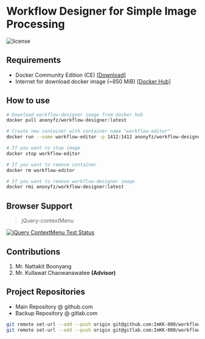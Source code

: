 # Workflow Designer for Simple Image Processing

![license](https://img.shields.io/github/license/mashape/apistatus.svg?style=flat-square)

## Requirements

- Docker Community Edition (CE) [[Download]](https://www.docker.com/community-edition)
- Internet for download docker image (~850 MiB) [[Docker Hub]](https://hub.docker.com/r/anonyfz/workflow-designer/)

## How to use

```bash
# Download workflow-designer image from docker hub
docker pull anonyfz/workflow-designer:latest

# Create new container with container name "workflow-editor"
docker run --name workflow-editor -p 1412:1412 anonyfz/workflow-designer:latest

# If you want to stop image
docker stop workflow-editor

# If you want to remove container
docker rm workflow-editor

# If you want to remove workflow-designer image
docker rmi anonyfz/workflow-designer:latest
```

## Browser Support

> jQuery-contextMenu

[![jQuery ContextMenu Test Status](https://saucelabs.com/browser-matrix/bbrala-contextmenu.svg)](https://saucelabs.com/u/bbrala-contextmenu)

## Contributions

1. Mr. Nattakit Boonyang
2. Mr. Kullawat Chaowanawatee **(Advisor)**

## Project Repositories

* Main Repository @ github.com
* Backup Repository @ gitlab.com

```bash
git remote set-url --add --push origin git@github.com:ImKK-000/workflow-designer.git
git remote set-url --add --push origin git@gitlab.com:ImKK-000/workflow-designer.git
```
